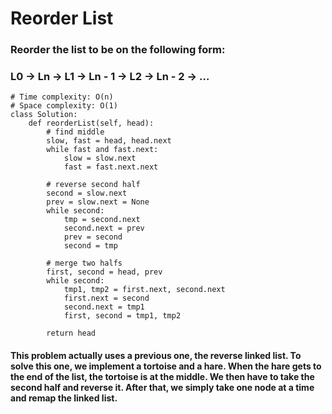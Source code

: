 # Reorder List

### Reorder the list to be on the following form:

### L0 → Ln → L1 → Ln - 1 → L2 → Ln - 2 → …

```
# Time complexity: O(n)
# Space complexity: O(1)
class Solution:
    def reorderList(self, head):
        # find middle
        slow, fast = head, head.next
        while fast and fast.next:
            slow = slow.next
            fast = fast.next.next

        # reverse second half
        second = slow.next
        prev = slow.next = None
        while second:
            tmp = second.next
            second.next = prev
            prev = second
            second = tmp

        # merge two halfs
        first, second = head, prev
        while second:
            tmp1, tmp2 = first.next, second.next
            first.next = second
            second.next = tmp1
            first, second = tmp1, tmp2

        return head
```
#### This problem actually uses a previous one, the reverse linked list. To solve this one, we implement a tortoise and a hare. When the hare gets to the end of the list, the tortoise is at the middle. We then have to take the second half and reverse it. After that, we simply take one node at a time and remap the linked list. 